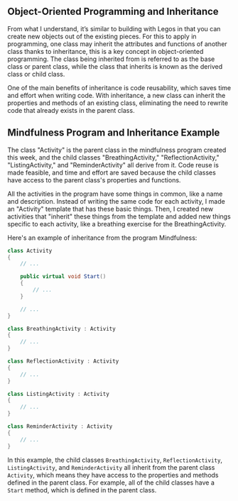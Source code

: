 ## Object-Oriented Programming and Inheritance

From what I understand, it’s similar to building with Legos in that you can create new objects out of the existing pieces. For this to apply in programming, one class may inherit the attributes and functions of another class thanks to inheritance, this is a key concept in object-oriented programming. The class being inherited from is referred to as the base class or parent class, while the class that inherits is known as the derived class or child class.

One of the main benefits of inheritance is code reusability, which saves time and effort when writing code. With inheritance, a new class can inherit the properties and methods of an existing class, eliminating the need to rewrite code that already exists in the parent class.

## Mindfulness Program and Inheritance Example

The class "Activity" is the parent class in the mindfulness program created this week, and the child classes "BreathingActivity," "ReflectionActivity," "ListingActivity," and "ReminderActivity" all derive from it. Code reuse is made feasible, and time and effort are saved because the child classes have access to the parent class's properties and functions.

All the activities in the program have some things in common, like a name and description. Instead of writing the same code for each activity, I made an "Activity" template that has these basic things. Then, I created new activities that "inherit" these things from the template and added new things specific to each activity, like a breathing exercise for the BreathingActivity.

Here's an example of inheritance from the program Mindfulness:

```csharp
class Activity
{
    // ...

    public virtual void Start()
    {
        // ...
    }

    // ...
}

class BreathingActivity : Activity
{
    // ...
}

class ReflectionActivity : Activity
{
    // ...
}

class ListingActivity : Activity
{
    // ...
}

class ReminderActivity : Activity
{
    // ...
}
```

In this example, the child classes `BreathingActivity`, `ReflectionActivity`, `ListingActivity`, and `ReminderActivity` all inherit from the parent class `Activity`, which means they have access to the properties and methods defined in the parent class. For example, all of the child classes have a `Start` method, which is defined in the parent class.